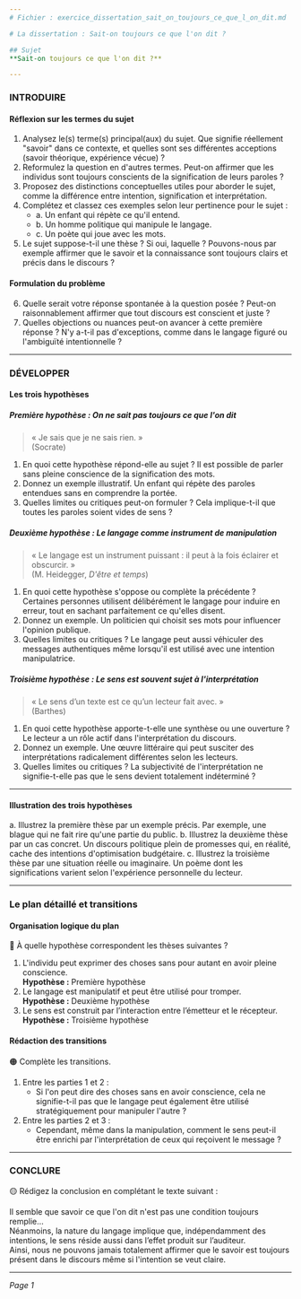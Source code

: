 ```yaml
---
# Fichier : exercice_dissertation_sait_on_toujours_ce_que_l_on_dit.md

# La dissertation : Sait-on toujours ce que l'on dit ?

## Sujet
**Sait-on toujours ce que l'on dit ?**

---
```


### INTRODUIRE

#### Réflexion sur les termes du sujet

1. Analysez le(s) terme(s) principal(aux) du sujet. Que signifie réellement "savoir" dans ce contexte, et quelles sont ses différentes acceptions (savoir théorique, expérience vécue) ?
2. Reformulez la question en d'autres termes. Peut-on affirmer que les individus sont toujours conscients de la signification de leurs paroles ?
3. Proposez des distinctions conceptuelles utiles pour aborder le sujet, comme la différence entre intention, signification et interprétation.
4. Complétez et classez ces exemples selon leur pertinence pour le sujet :
   - a. Un enfant qui répète ce qu'il entend.
   - b. Un homme politique qui manipule le langage.
   - c. Un poète qui joue avec les mots.
5. Le sujet suppose-t-il une thèse ? Si oui, laquelle ? Pouvons-nous par exemple affirmer que le savoir et la connaissance sont toujours clairs et précis dans le discours ?

#### Formulation du problème

6. Quelle serait votre réponse spontanée à la question posée ? Peut-on raisonnablement affirmer que tout discours est conscient et juste ?
7. Quelles objections ou nuances peut-on avancer à cette première réponse ? N'y a-t-il pas d'exceptions, comme dans le langage figuré ou l'ambiguïté intentionnelle ?

---

### DÉVELOPPER

#### Les trois hypothèses

##### Première hypothèse : On ne sait pas toujours ce que l'on dit

> « Je sais que je ne sais rien. »  
> (Socrate)

1. En quoi cette hypothèse répond-elle au sujet ? Il est possible de parler sans pleine conscience de la signification des mots.
2. Donnez un exemple illustratif. Un enfant qui répète des paroles entendues sans en comprendre la portée.
3. Quelles limites ou critiques peut-on formuler ? Cela implique-t-il que toutes les paroles soient vides de sens ?

##### Deuxième hypothèse : Le langage comme instrument de manipulation

> « Le langage est un instrument puissant : il peut à la fois éclairer et obscurcir. »  
> (M. Heidegger, *D'être et temps*)

1. En quoi cette hypothèse s'oppose ou complète la précédente ? Certaines personnes utilisent délibérément le langage pour induire en erreur, tout en sachant parfaitement ce qu'elles disent.
2. Donnez un exemple. Un politicien qui choisit ses mots pour influencer l'opinion publique.
3. Quelles limites ou critiques ? Le langage peut aussi véhiculer des messages authentiques même lorsqu'il est utilisé avec une intention manipulatrice.

##### Troisième hypothèse : Le sens est souvent sujet à l'interprétation

> « Le sens d’un texte est ce qu’un lecteur fait avec. »  
> (Barthes)

1. En quoi cette hypothèse apporte-t-elle une synthèse ou une ouverture ? Le lecteur a un rôle actif dans l'interprétation du discours.
2. Donnez un exemple. Une œuvre littéraire qui peut susciter des interprétations radicalement différentes selon les lecteurs.
3. Quelles limites ou critiques ? La subjectivité de l'interprétation ne signifie-t-elle pas que le sens devient totalement indéterminé ?

---

#### Illustration des trois hypothèses

a. Illustrez la première thèse par un exemple précis. Par exemple, une blague qui ne fait rire qu'une partie du public.
b. Illustrez la deuxième thèse par un cas concret. Un discours politique plein de promesses qui, en réalité, cache des intentions d'optimisation budgétaire.
c. Illustrez la troisième thèse par une situation réelle ou imaginaire. Un poème dont les significations varient selon l'expérience personnelle du lecteur.

---

### Le plan détaillé et transitions

#### Organisation logique du plan

🔴 À quelle hypothèse correspondent les thèses suivantes ?

1. L'individu peut exprimer des choses sans pour autant en avoir pleine conscience.  
   **Hypothèse :** Première hypothèse
2. Le langage est manipulatif et peut être utilisé pour tromper.  
   **Hypothèse :** Deuxième hypothèse
3. Le sens est construit par l’interaction entre l’émetteur et le récepteur.  
   **Hypothèse :** Troisième hypothèse

#### Rédaction des transitions

🟠 Complète les transitions.

1. Entre les parties 1 et 2 :  
   - Si l'on peut dire des choses sans en avoir conscience, cela ne signifie-t-il pas que le langage peut également être utilisé stratégiquement pour manipuler l'autre ?
2. Entre les parties 2 et 3 :  
   - Cependant, même dans la manipulation, comment le sens peut-il être enrichi par l'interprétation de ceux qui reçoivent le message ?

---

### CONCLURE

🟡 Rédigez la conclusion en complétant le texte suivant :

Il semble que savoir ce que l'on dit n'est pas une condition toujours remplie…  
Néanmoins, la nature du langage implique que, indépendamment des intentions, le sens réside aussi dans l’effet produit sur l’auditeur.  
Ainsi, nous ne pouvons jamais totalement affirmer que le savoir est toujours présent dans le discours même si l'intention se veut claire.

--- 

*Page 1*
